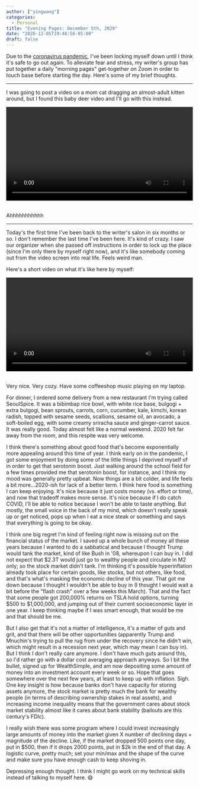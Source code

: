 ```yaml
---
author: ["yingwang"]
categories:
  - Personal
title: "Evening Pages: December 5th, 2020"
date: "2020-12-05T19:48:56-05:00"
draft: false
---
```


Due to the [coronavirus
pandemic](https://en.wikipedia.org/wiki/2019-20_coronavirus_pandemic), I've been
locking myself down until I think it's safe to go out again. To alleviate fear
and stress, my writer's group has put together a daily "morning pages"
get-together on Zoom in order to touch base before starting the day. Here's some
of my brief thoughts.

__________

I was going to post a video on a mom cat dragging an almost-adult kitten around,
but I found this baby deer video and I'll go with this instead.

<!-- https://stackoverflow.com/a/26276254 -->
<video style="width: 100%; width: -moz-available; width: -webkit-fill-available; width: fill-available; max-width: 100%;" controls>
    <source src="/video/posts/2020/12/05/evening_pages_2.mp4" type="video/mp4">
    Your browser does not support HTML5 video.
</video>
<br/>
<br/>

Ahhhhhhhhhhh

__________

Today's the first time I've been back to the writer's salon in six months or so.
I don't remember the last time I've been here. It's kind of crazy. I saw our
organizer when she passed off instructions in order to lock up the place (since
I'm only there by myself right now), and it's like somebody coming out from the
video screen into real life. Feels weird man.

Here's a short video on what it's like here by myself:

<!-- https://stackoverflow.com/a/26276254 -->
<video style="width: 100%; width: -moz-available; width: -webkit-fill-available; width: fill-available; max-width: 100%;" controls>
    <source src="/video/posts/2020/12/05/evening_pages.mov" type="video/mp4">
    Your browser does not support HTML5 video.
</video>
<br/>
<br/>

Very nice. Very cozy. Have some coffeeshop music playing on my laptop.

For dinner, I ordered some delivery from a new restaurant I'm trying called
SeoulSpice. It was a bibimbap rice bowl, with white rice base, bulgogi + extra
bulgogi, bean sprouts, carrots, corn, cucumber, kale, kimchi, korean radish,
topped with sesame seeds, scallions, sesame oil, an avocado, a soft-boiled egg,
with some creamy sriracha sauce and ginger-carrot sauce. It was really good.
Today almost felt like a normal weekend. 2020 felt far away from the room, and
this respite was very welcome.

I think there's something about good food that's become exponentially more
appealing around this time of year. I think early on in the pandemic, I got some
enjoyment by doing some of the little things I deprived myself of in order to
get that serotonin boost. Just walking around the school field for a few times
provided me that serotonin boost, for instance, and I think my mood was
generally pretty upbeat. Now things are a bit colder, and life feels a bit
more...2020-ish for lack of a better term. I think here food is something I can
keep enjoying. It's nice because it just costs money (vs. effort or time), and
now that tradeoff makes more sense. It's nice because if I do catch COVID, I'll
be able to notice because I won't be able to taste anything. But mostly, the
small voice in the back of my mind, which doesn't really speak up or get
noticed, pops up when I eat a nice steak or something and says that everything
is going to be okay.

I think one big regret I'm kind of feeling right now is missing out on the
financial status of the market. I saved up a whole bunch of money all these
years because I wanted to do a sabbatical and because I thought Trump would tank
the market, kind of like Bush in '08, whereupon I can buy in. I did not expect
that $2.3T would just go to wealthy people and circulate in M2 only; so the
stock market didn't tank. I'm thinking it's possible hyperinflation already took
place for certain goods, like stocks, but not others, like food, and that's
what's masking the economic decline of this year. That got me down because I
thought I wouldn't be able to buy in (I thought I would wait a bit before the
"flash crash" over a few weeks this March). That and the fact that some people
got 200,000% returns on TSLA hold options, turning $500 to $1,000,000, and
jumping out of their current socioeconomic layer in one year. I keep thinking
maybe if I was smart enough, that would be me and that should be me.

But I also get that it's not a matter of intelligence, it's a matter of guts and
grit, and that there will be other opportunities (apparently Trump and Mnuchin's
trying to pull the rug from under the recovery since he didn't win, which might
result in a recession next year, which may mean I can buy in). But I think I
don't really care anymore. I don't have much guts around this, so I'd rather go
with a dollar cost averaging approach anyways. So I bit the bullet, signed up
for WealthSimple, and am now depositing some amount of money into an investment
account every week or so. Hope that goes somewhere over the next few years, at
least to keep up with inflation. Sigh. One key insight is how because banks
don't have capacity for storing assets anymore, the stock market is pretty much
the bank for wealthy people (in terms of describing ownership stakes in real
assets), and increasing income inequality means that the government cares about
stock market stability almost like it cares about bank stability (bailouts are
this century's FDIc).

I really wish there was some program where I could invest increasingly large
amounts of money into the market given X number of declining days + magnitude of
the decline. Like, if the market dropped 500 points one day, put in $500, then
if it drops 2000 points, put in $2k in the end of that day. A logistic curve,
pretty much; set your min/max and the shape of the curve and make sure you have
enough cash to keep shoving in.

Depressing enough thought. I think I might go work on my technical skills
instead of talking to myself here. :smile:
